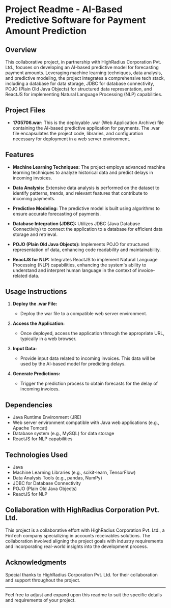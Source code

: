 # Project Readme - AI-Based Predictive Software for Payment Amount Prediction

## Overview

This collaborative project, in partnership with HighRadius Corporation Pvt. Ltd., focuses on developing an AI-based predictive model for forecasting payment amounts. Leveraging machine learning techniques, data analysis, and predictive modeling, the project integrates a comprehensive tech stack, including a database for data storage, JDBC for database connectivity, POJO (Plain Old Java Objects) for structured data representation, and ReactJS for implementing Natural Language Processing (NLP) capabilities.

## Project Files

- **1705706.war:** This is the deployable .war (Web Application Archive) file containing the AI-based predictive application for payments. The .war file encapsulates the project code, libraries, and configuration necessary for deployment in a web server environment.

## Features

- **Machine Learning Techniques:** The project employs advanced machine learning techniques to analyze historical data and predict delays in incoming invoices.

- **Data Analysis:** Extensive data analysis is performed on the dataset to identify patterns, trends, and relevant features that contribute to incoming payments.

- **Predictive Modeling:** The predictive model is built using algorithms to ensure accurate forecasting of payments.

- **Database Integration (JDBC):** Utilizes JDBC (Java Database Connectivity) to connect the application to a database for efficient data storage and retrieval.

- **POJO (Plain Old Java Objects):** Implements POJO for structured representation of data, enhancing code readability and maintainability.

- **ReactJS for NLP:** Integrates ReactJS to implement Natural Language Processing (NLP) capabilities, enhancing the system's ability to understand and interpret human language in the context of invoice-related data.

## Usage Instructions

1. **Deploy the .war File:**
   - Deploy the war file to a compatible web server environment.

2. **Access the Application:**
   - Once deployed, access the application through the appropriate URL, typically in a web browser.

3. **Input Data:**
   - Provide input data related to incoming invoices. This data will be used by the AI-based model for predicting delays.

4. **Generate Predictions:**
   - Trigger the prediction process to obtain forecasts for the delay of incoming invoices.

## Dependencies

- Java Runtime Environment (JRE)
- Web server environment compatible with Java web applications (e.g., Apache Tomcat)
- Database system (e.g., MySQL) for data storage
- ReactJS for NLP capabilities

## Technologies Used

- Java
- Machine Learning Libraries (e.g., scikit-learn, TensorFlow)
- Data Analysis Tools (e.g., pandas, NumPy)
- JDBC for Database Connectivity
- POJO (Plain Old Java Objects)
- ReactJS for NLP

## Collaboration with HighRadius Corporation Pvt. Ltd.

This project is a collaborative effort with HighRadius Corporation Pvt. Ltd., a FinTech company specializing in accounts receivables solutions. The collaboration involved aligning the project goals with industry requirements and incorporating real-world insights into the development process.

## Acknowledgments

Special thanks to HighRadius Corporation Pvt. Ltd. for their collaboration and support throughout the project.

---

Feel free to adjust and expand upon this readme to suit the specific details and requirements of your project.
